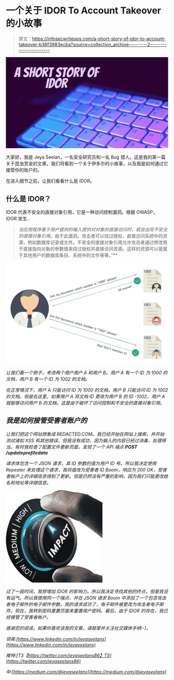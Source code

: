 # 一个关于 IDOR To Account Takeover 的小故事

> 原文：<https://infosecwriteups.com/a-short-story-of-idor-to-account-takeover-b36f3983ecba?source=collection_archive---------2----------------------->

![](img/86c177af732b01a0dc1c424d286d61be.png)

大家好。我是 Jeya Seelan，一名安全研究员和一名 Bug 猎人。这是我的第一篇关于昆虫赏金的文章。我们将看到一个关于伊多尔的小故事，以及我是如何通过它接管你的账户的。

在进入细节之前，让我们看看什么是 IDOR。

## 什么是 IDOR？

IDOR 代表不安全的直接对象引用，它是一种访问控制漏洞。根据 OWASP，IDOR 发生..

> *当应用程序基于用户提供的输入提供对对象的直接访问时，就会出现不安全的直接对象引用*。由于此漏洞，攻击者可以绕过授权，直接访问系统中的资源，例如数据库记录或文件。不安全的直接对象引用允许攻击者通过修改用于直接指向对象的参数值来绕过授权并直接访问资源。这样的资源可以是属于其他用户的数据库条目、系统中的文件等等。”**

*![](img/4b795e6acce8ab09205c87d64d4af3a1.png)*

*让我们看一个例子，考虑两个用户用户 A 和用户 B。用户 A 有一个 ID 为 1000 的文档，用户 B 有一个 ID 为 1002 的文档。*

*在正常情况下，用户 A 只能访问 ID 为 1000 的文档，用户 B 只能访问 ID 为 1002 的文档。但是在这里，如果用户 A 将文档 ID 更改为用户 B 的 ID -1002，用户 A 就能够访问用户 B 的文档。这是由于破坏了访问控制和不安全的直接对象引用。*

## *我是如何接管受害者账户的*

*让我们把这个网站想象成 REDACTED.COM。我已经开始在网站上搜索，并开始测试诸如 XSS 和其他错误，但我没有成功，因为输入的内容已经过消毒，处理得当。有时我检查了配置文件更新页面，发现了一个 API 端点 **POST /updateprofiledata***

*请求体包含一个 JSON 请求，其 ID 参数的值为用户 ID 号。所以我决定使用 Repeater 来处理这个请求，我将值改为受害者 ID Boom，响应为 200 OK，受害者帐户上的详细信息得到了更新。但是仍然没有严重的影响，因为我们只能更改姓名和地址等详细信息。*

*![](img/3419f41761e01a3f4df215ba605dced9.png)*

*过了一段时间，我想增加 IDOR 的影响力。所以我决定寻找其他的终点，但是我没有运气。所以我使用同一个端点，并在 JSON 请求 Boom 中添加了一个包含攻击者电子邮件的电子邮件参数。我的请求成功了，电子邮件被更改为攻击者电子邮件。现在，我转到密码重置页面来重置用户密码。最后，由于 IDOR 的存在，我已经接管了受害者帐户。*

*感谢您的阅读。如果你喜欢读我的文章，请鼓掌并关注社交媒体手柄:-)。*

*领英:[https://www.linkedin.com/in/jeyaseelans](https://www.linkedin.com/in/jeyaseelans)*

*推特:[T3【https://twitter.com/jeyaseelans86】T5](https://twitter.com/jeyaseelans86)*

*中:[https://medium.com/@jeyaseelans](https://medium.com/@jeyaseelans)*